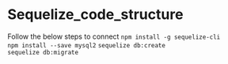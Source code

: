 ﻿# Sequelize_code_structure
Follow the below steps to connect
 ```npm install -g sequelize-cli```     
 ```npm install --save mysql2```
```sequelize db:create```    
```sequelize db:migrate```


